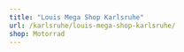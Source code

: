 ```yaml
---
title: "Louis Mega Shop Karlsruhe"
url: /karlsruhe/louis-mega-shop-karlsruhe/
shop: Motorrad
---
```


